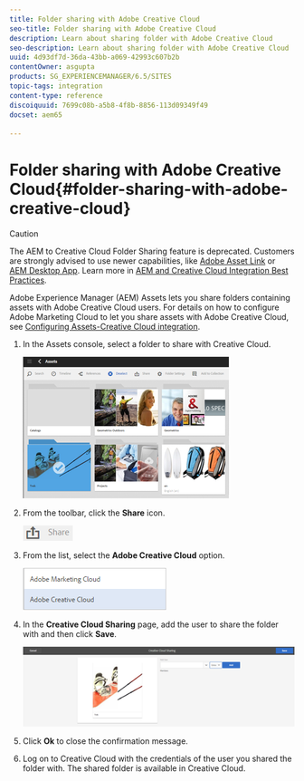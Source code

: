 ```yaml
---
title: Folder sharing with Adobe Creative Cloud
seo-title: Folder sharing with Adobe Creative Cloud
description: Learn about sharing folder with Adobe Creative Cloud
seo-description: Learn about sharing folder with Adobe Creative Cloud
uuid: 4d93df7d-36da-43bb-a069-42993c607b2b
contentOwner: asgupta
products: SG_EXPERIENCEMANAGER/6.5/SITES
topic-tags: integration
content-type: reference
discoiquuid: 7699c08b-a5b8-4f8b-8856-113d09349f49
docset: aem65

---
```


# Folder sharing with Adobe Creative Cloud{#folder-sharing-with-adobe-creative-cloud}

>[!CAUTION]
>
>The AEM to Creative Cloud Folder Sharing feature is deprecated. Customers are strongly advised to use newer capabilities, like [Adobe Asset Link](https://helpx.adobe.com/enterprise/using/adobe-asset-link.html) or [AEM Desktop App](https://helpx.adobe.com/experience-manager/desktop-app/aem-desktop-app.html). Learn more in [AEM and Creative Cloud Integration Best Practices](/help/assets/aem-cc-integration-best-practices.md).

Adobe Experience Manager (AEM) Assets lets you share folders containing assets with Adobe Creative Cloud users. For details on how to configure Adobe Marketing Cloud to let you share assets with Adobe Creative Cloud, see [Configuring Assets-Creative Cloud integration](..//help/sites-administering/configure-assets-cc-integration.md).

1. In the Assets console, select a folder to share with Creative Cloud.

   ![](assets/chlimage_1-139.png)

1. From the toolbar, click the **Share** icon.

   ![](assets/chlimage_1-140.png)

1. From the list, select the **Adobe Creative Cloud** option.

   ![](assets/chlimage_1-141.png)

1. In the **Creative Cloud Sharing** page, add the user to share the folder with and then click **Save**.

   ![](assets/chlimage_1-142.png)

1. Click **Ok** to close the confirmation message.
1. Log on to Creative Cloud with the credentials of the user you shared the folder with. The shared folder is available in Creative Cloud.

